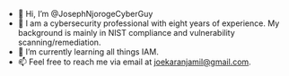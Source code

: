 - 👋 Hi, I’m @JosephNjorogeCyberGuy
- 👀 I am a cybersecurity professional with eight years of experience. My background is mainly in NIST compliance and vulnerability scanning/remediation. 
- 🌱 I’m currently learning all things IAM. 
- 📫 Feel free to reach me via email at joekaranjamil@gmail.com.

<!---
JosephNjorogeCyberGuy/JosephNjorogeCyberGuy is a ✨ special ✨ repository because its `README.md` (this file) appears on your GitHub profile.
You can click the Preview link to take a look at your changes.
--->
